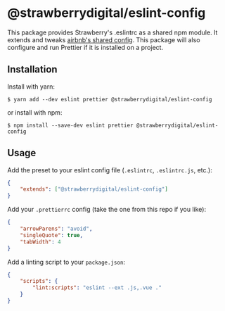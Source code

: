# @strawberrydigital/eslint-config

This package provides Strawberry's .eslintrc as a shared npm module. It extends and tweaks [airbnb's shared config](https://github.com/airbnb/javascript/tree/master/packages/eslint-config-airbnb-base). This package will also configure and run Prettier if it is installed on a project.

## Installation
Install with yarn:
```shell
$ yarn add --dev eslint prettier @strawberrydigital/eslint-config
```

or install with npm:
```shell
$ npm install --save-dev eslint prettier @strawberrydigital/eslint-config
```

## Usage
Add the preset to your eslint config file (`.eslintrc`, `.eslintrc.js`, etc.):
```json
{
    "extends": ["@strawberrydigital/eslint-config"]
}
```

Add your `.prettierrc` config (take the one from this repo if you like):
```json
{
    "arrowParens": "avoid",
    "singleQuote": true,
    "tabWidth": 4
}
```

Add a linting script to your `package.json`:
```json
{
    "scripts": {
        "lint:scripts": "eslint --ext .js,.vue ."
    }
}
```
